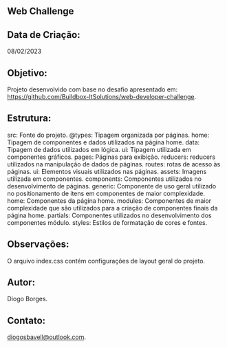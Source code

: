 Web Challenge
-------------

Data de Criação:
----------------
08/02/2023

Objetivo:
---------
Projeto desenvolvido com base no desafio apresentado em: https://github.com/Buildbox-ItSolutions/web-developer-challenge.

Estrutura:
----------
src: Fonte do projeto.
@types: Tipagem organizada por páginas. 
        home: Tipagem de componentes e dados utilizados na página home.
            data: Tipagem de dados utilizados em lógica.
            ui: Tipagem utilizada em componentes gráficos.
pages: Páginas para exibição.
reducers: reducers utilizados na manipulação de dados de páginas.
routes: rotas de acesso às páginas.
ui: Elementos visuais utilizados nas páginas.
    assets: Imagens utilizada em componentes.
    components: Componentes utilizados no desenvolvimento de páginas.
                generic: Componente de uso geral utilizado no positionamento de itens em componentes de maior complexidade.
                home: Componentes da página home.
                    modules: Componentes de maior complexidade que são utilizados para a criação de componentes finais da página home.
                    partials: Componentes utilizados no desenvolvimento dos componentes módulo.
styles: Estilos de formatação de cores e fontes.

Observações:
------------
O arquivo index.css contém configurações de layout geral do projeto.

Autor:
------
Diogo Borges.

Contato:
--------
diogosbavell@outlook.com.